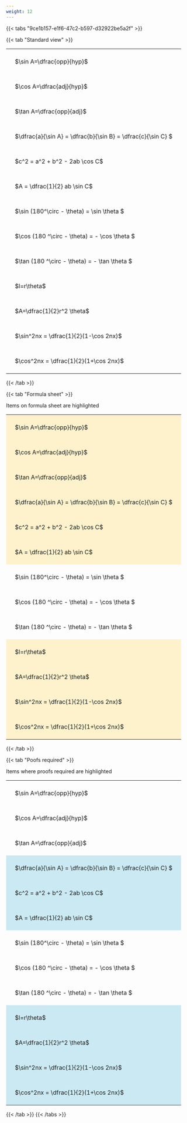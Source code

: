 ```yaml
---
weight: 12
---
```


{{< tabs "9ce1b157-e1f6-47c2-b597-d32922be5a2f" >}}

{{< tab "Standard view" >}}

<style type="text/css">
#T_1e6a3 th.col_heading {
  text-align: left;
  font-size: 1em;
}
#T_1e6a3 td {
  text-align: left;
  font-size: 1em;
  padding: 1.5em;
}
</style>
<table id="T_1e6a3">
  <thead>
  </thead>
  <tbody>
    <tr>
      <td id="T_1e6a3_row0_col0" class="data row0 col0" >$\sin A=\dfrac{opp}{hyp}$</td>
    </tr>
    <tr>
      <td id="T_1e6a3_row1_col0" class="data row1 col0" >$\cos A=\dfrac{adj}{hyp}$</td>
    </tr>
    <tr>
      <td id="T_1e6a3_row2_col0" class="data row2 col0" >$\tan A=\dfrac{opp}{adj}$</td>
    </tr>
    <tr>
      <td id="T_1e6a3_row3_col0" class="data row3 col0" >$\dfrac{a}{\sin A} = \dfrac{b}{\sin B} = \dfrac{c}{\sin C} $</td>
    </tr>
    <tr>
      <td id="T_1e6a3_row4_col0" class="data row4 col0" >$c^2 = a^2 + b^2 - 2ab \cos C$</td>
    </tr>
    <tr>
      <td id="T_1e6a3_row5_col0" class="data row5 col0" >$A = \dfrac{1}{2} ab \sin C$</td>
    </tr>
    <tr>
      <td id="T_1e6a3_row6_col0" class="data row6 col0" >$\sin (180^\circ - \theta) = \sin \theta $</td>
    </tr>
    <tr>
      <td id="T_1e6a3_row7_col0" class="data row7 col0" >$\cos (180 ^\circ - \theta) = - \cos \theta $</td>
    </tr>
    <tr>
      <td id="T_1e6a3_row8_col0" class="data row8 col0" >$\tan (180 ^\circ - \theta) = - \tan \theta $</td>
    </tr>
    <tr>
      <td id="T_1e6a3_row9_col0" class="data row9 col0" >$l=r\theta$</td>
    </tr>
    <tr>
      <td id="T_1e6a3_row10_col0" class="data row10 col0" >$A=\dfrac{1}{2}r^2 \theta$</td>
    </tr>
    <tr>
      <td id="T_1e6a3_row11_col0" class="data row11 col0" >$\sin^2nx = \dfrac{1}{2}(1-\cos 2nx)$</td>
    </tr>
    <tr>
      <td id="T_1e6a3_row12_col0" class="data row12 col0" >$\cos^2nx = \dfrac{1}{2}(1+\cos 2nx)$</td>
    </tr>
  </tbody>
</table>
{{< /tab >}}

{{< tab "Formula sheet" >}}

Items on formula sheet are highlighted 
<br>
<style type="text/css">
#T_5e84d th.col_heading {
  text-align: left;
  font-size: 1em;
}
#T_5e84d td {
  text-align: left;
  font-size: 1em;
  padding: 1.5em;
}
#T_5e84d_row0_col0, #T_5e84d_row1_col0, #T_5e84d_row2_col0, #T_5e84d_row3_col0, #T_5e84d_row4_col0, #T_5e84d_row5_col0, #T_5e84d_row9_col0, #T_5e84d_row10_col0, #T_5e84d_row11_col0, #T_5e84d_row12_col0 {
  background-color: rgba(255,194,10, 0.2);
}
#T_5e84d_row6_col0, #T_5e84d_row7_col0, #T_5e84d_row8_col0 {
  background-color: rgba(0,0,0,0);
}
</style>
<table id="T_5e84d">
  <thead>
  </thead>
  <tbody>
    <tr>
      <td id="T_5e84d_row0_col0" class="data row0 col0" >$\sin A=\dfrac{opp}{hyp}$</td>
    </tr>
    <tr>
      <td id="T_5e84d_row1_col0" class="data row1 col0" >$\cos A=\dfrac{adj}{hyp}$</td>
    </tr>
    <tr>
      <td id="T_5e84d_row2_col0" class="data row2 col0" >$\tan A=\dfrac{opp}{adj}$</td>
    </tr>
    <tr>
      <td id="T_5e84d_row3_col0" class="data row3 col0" >$\dfrac{a}{\sin A} = \dfrac{b}{\sin B} = \dfrac{c}{\sin C} $</td>
    </tr>
    <tr>
      <td id="T_5e84d_row4_col0" class="data row4 col0" >$c^2 = a^2 + b^2 - 2ab \cos C$</td>
    </tr>
    <tr>
      <td id="T_5e84d_row5_col0" class="data row5 col0" >$A = \dfrac{1}{2} ab \sin C$</td>
    </tr>
    <tr>
      <td id="T_5e84d_row6_col0" class="data row6 col0" >$\sin (180^\circ - \theta) = \sin \theta $</td>
    </tr>
    <tr>
      <td id="T_5e84d_row7_col0" class="data row7 col0" >$\cos (180 ^\circ - \theta) = - \cos \theta $</td>
    </tr>
    <tr>
      <td id="T_5e84d_row8_col0" class="data row8 col0" >$\tan (180 ^\circ - \theta) = - \tan \theta $</td>
    </tr>
    <tr>
      <td id="T_5e84d_row9_col0" class="data row9 col0" >$l=r\theta$</td>
    </tr>
    <tr>
      <td id="T_5e84d_row10_col0" class="data row10 col0" >$A=\dfrac{1}{2}r^2 \theta$</td>
    </tr>
    <tr>
      <td id="T_5e84d_row11_col0" class="data row11 col0" >$\sin^2nx = \dfrac{1}{2}(1-\cos 2nx)$</td>
    </tr>
    <tr>
      <td id="T_5e84d_row12_col0" class="data row12 col0" >$\cos^2nx = \dfrac{1}{2}(1+\cos 2nx)$</td>
    </tr>
  </tbody>
</table>
{{< /tab >}}

{{< tab "Poofs required" >}}

Items where proofs required are highlighted 
<br>
<style type="text/css">
#T_dc589 th.col_heading {
  text-align: left;
  font-size: 1em;
}
#T_dc589 td {
  text-align: left;
  font-size: 1em;
  padding: 1.5em;
}
#T_dc589_row0_col0, #T_dc589_row1_col0, #T_dc589_row2_col0, #T_dc589_row6_col0, #T_dc589_row7_col0, #T_dc589_row8_col0 {
  background-color: rgba(0,0,0,0);
}
#T_dc589_row3_col0, #T_dc589_row4_col0, #T_dc589_row5_col0, #T_dc589_row9_col0, #T_dc589_row10_col0, #T_dc589_row11_col0, #T_dc589_row12_col0 {
  background-color: rgba(0,150,200, 0.2);
}
</style>
<table id="T_dc589">
  <thead>
  </thead>
  <tbody>
    <tr>
      <td id="T_dc589_row0_col0" class="data row0 col0" >$\sin A=\dfrac{opp}{hyp}$</td>
    </tr>
    <tr>
      <td id="T_dc589_row1_col0" class="data row1 col0" >$\cos A=\dfrac{adj}{hyp}$</td>
    </tr>
    <tr>
      <td id="T_dc589_row2_col0" class="data row2 col0" >$\tan A=\dfrac{opp}{adj}$</td>
    </tr>
    <tr>
      <td id="T_dc589_row3_col0" class="data row3 col0" >$\dfrac{a}{\sin A} = \dfrac{b}{\sin B} = \dfrac{c}{\sin C} $</td>
    </tr>
    <tr>
      <td id="T_dc589_row4_col0" class="data row4 col0" >$c^2 = a^2 + b^2 - 2ab \cos C$</td>
    </tr>
    <tr>
      <td id="T_dc589_row5_col0" class="data row5 col0" >$A = \dfrac{1}{2} ab \sin C$</td>
    </tr>
    <tr>
      <td id="T_dc589_row6_col0" class="data row6 col0" >$\sin (180^\circ - \theta) = \sin \theta $</td>
    </tr>
    <tr>
      <td id="T_dc589_row7_col0" class="data row7 col0" >$\cos (180 ^\circ - \theta) = - \cos \theta $</td>
    </tr>
    <tr>
      <td id="T_dc589_row8_col0" class="data row8 col0" >$\tan (180 ^\circ - \theta) = - \tan \theta $</td>
    </tr>
    <tr>
      <td id="T_dc589_row9_col0" class="data row9 col0" >$l=r\theta$</td>
    </tr>
    <tr>
      <td id="T_dc589_row10_col0" class="data row10 col0" >$A=\dfrac{1}{2}r^2 \theta$</td>
    </tr>
    <tr>
      <td id="T_dc589_row11_col0" class="data row11 col0" >$\sin^2nx = \dfrac{1}{2}(1-\cos 2nx)$</td>
    </tr>
    <tr>
      <td id="T_dc589_row12_col0" class="data row12 col0" >$\cos^2nx = \dfrac{1}{2}(1+\cos 2nx)$</td>
    </tr>
  </tbody>
</table>
{{< /tab >}}
{{< /tabs >}}